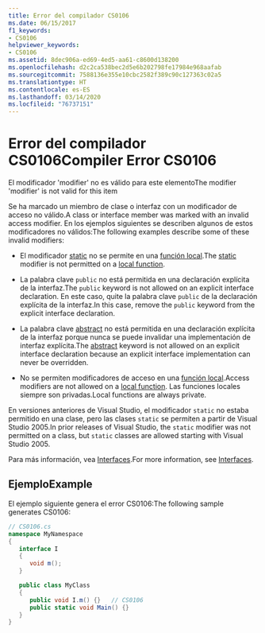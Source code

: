 ```yaml
---
title: Error del compilador CS0106
ms.date: 06/15/2017
f1_keywords:
- CS0106
helpviewer_keywords:
- CS0106
ms.assetid: 8dec906a-ed69-4ed5-aa61-c8600d138200
ms.openlocfilehash: d2c2ca538bec2d5e6b202798fe17984e968aafab
ms.sourcegitcommit: 7588136e355e10cbc2582f389c90c127363c02a5
ms.translationtype: HT
ms.contentlocale: es-ES
ms.lasthandoff: 03/14/2020
ms.locfileid: "76737151"
---
```

# <a name="compiler-error-cs0106"></a><span data-ttu-id="42677-102">Error del compilador CS0106</span><span class="sxs-lookup"><span data-stu-id="42677-102">Compiler Error CS0106</span></span>

<span data-ttu-id="42677-103">El modificador 'modifier' no es válido para este elemento</span><span class="sxs-lookup"><span data-stu-id="42677-103">The modifier 'modifier' is not valid for this item</span></span>

 <span data-ttu-id="42677-104">Se ha marcado un miembro de clase o interfaz con un modificador de acceso no válido.</span><span class="sxs-lookup"><span data-stu-id="42677-104">A class or interface member was marked with an invalid access modifier.</span></span> <span data-ttu-id="42677-105">En los ejemplos siguientes se describen algunos de estos modificadores no válidos:</span><span class="sxs-lookup"><span data-stu-id="42677-105">The following examples describe some of these invalid modifiers:</span></span>

- <span data-ttu-id="42677-106">El modificador [static](../keywords/static.md) no se permite en una [función local](../../programming-guide/classes-and-structs/local-functions.md).</span><span class="sxs-lookup"><span data-stu-id="42677-106">The [static](../keywords/static.md) modifier is not permitted on a [local function](../../programming-guide/classes-and-structs/local-functions.md).</span></span>

- <span data-ttu-id="42677-107">La palabra clave `public` no está permitida en una declaración explícita de la interfaz.</span><span class="sxs-lookup"><span data-stu-id="42677-107">The `public` keyword is not allowed on an explicit interface declaration.</span></span> <span data-ttu-id="42677-108">En este caso, quite la palabra clave `public` de la declaración explícita de la interfaz.</span><span class="sxs-lookup"><span data-stu-id="42677-108">In this case, remove the `public` keyword from the explicit interface declaration.</span></span>

- <span data-ttu-id="42677-109">La palabra clave [abstract](../keywords/abstract.md) no está permitida en una declaración explícita de la interfaz porque nunca se puede invalidar una implementación de interfaz explícita.</span><span class="sxs-lookup"><span data-stu-id="42677-109">The [abstract](../keywords/abstract.md) keyword is not allowed on an explicit interface declaration because an explicit interface implementation can never be overridden.</span></span>

- <span data-ttu-id="42677-110">No se permiten modificadores de acceso en una [función local](../../programming-guide/classes-and-structs/local-functions.md).</span><span class="sxs-lookup"><span data-stu-id="42677-110">Access modifiers are not allowed on a [local function](../../programming-guide/classes-and-structs/local-functions.md).</span></span> <span data-ttu-id="42677-111">Las funciones locales siempre son privadas.</span><span class="sxs-lookup"><span data-stu-id="42677-111">Local functions are always private.</span></span>

 <span data-ttu-id="42677-112">En versiones anteriores de Visual Studio, el modificador `static` no estaba permitido en una clase, pero las clases `static` se permiten a partir de Visual Studio 2005.</span><span class="sxs-lookup"><span data-stu-id="42677-112">In prior releases of Visual Studio, the `static` modifier was not permitted on a class, but `static` classes are allowed starting with Visual Studio 2005.</span></span>

 <span data-ttu-id="42677-113">Para más información, vea [Interfaces](../../programming-guide/interfaces/index.md).</span><span class="sxs-lookup"><span data-stu-id="42677-113">For more information, see [Interfaces](../../programming-guide/interfaces/index.md).</span></span>

## <a name="example"></a><span data-ttu-id="42677-114">Ejemplo</span><span class="sxs-lookup"><span data-stu-id="42677-114">Example</span></span>

 <span data-ttu-id="42677-115">El ejemplo siguiente genera el error CS0106:</span><span class="sxs-lookup"><span data-stu-id="42677-115">The following sample generates CS0106:</span></span>

```csharp
// CS0106.cs
namespace MyNamespace
{
   interface I
   {
      void m();
   }

   public class MyClass
   {
      public void I.m() {}   // CS0106
      public static void Main() {}
   }
}
```
